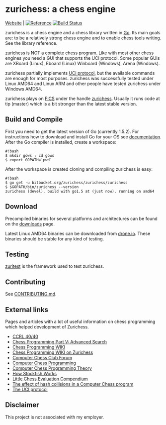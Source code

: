 # zurichess: a chess engine

[Website](https://bitbucket.org/zurichess/zurichess) |
[![Reference](https://godoc.org/bitbucket.org/zurichess/zurichess?status.svg)](https://godoc.org/bitbucket.org/zurichess/zurichess)
[![Build Status](https://drone.io/bitbucket.org/zurichess/zurichess/status.png)](https://drone.io/bitbucket.org/zurichess/zurichess/latest)

zurichess is a chess engine and a chess library written in
[Go](http://www.golang.org). Its main goals are: to be a relatively
strong chess engine and to enable chess tools writing. See
the library reference.

zurichess is NOT a complete chess program. Like with most
other chess engines you need a GUI that supports the UCI
protocol. Some popular GUIs are XBoard (Linux), Eboard (Linux)
Winboard (Windows), Arena (Windows).

zurichess partially implements [UCI
protocol](http://wbec-ridderkerk.nl/html/UCIProtocol.html), but
the available commands are enough for most purposes. zurichess was
successfully tested under Linux AMD64 and Linux ARM and other people
have tested zurichess under Windows AMD64.

zurichess plays on [FICS](http://freechess.org) under the handle
[zurichess](http://ficsgames.org/cgi-bin/search.cgi?player=zurichess&action=Statistics).
Usually it runs code at tip (master) which is a bit stronger
than the latest stable version.

## Build and Compile

First you need to get the latest version of Go (currently 1.5.2). For
instructions how to download and install Go for your OS see
[documentation](https://golang.org/doc/install). After the Go compiler
is installed, create a workspace:

```
#!bash
$ mkdir gows ; cd gows
$ export GOPATH=`pwd`
```

After the workspace is created cloning and compiling zurichess is easy:

```
#!bash
$ go get -u bitbucket.org/zurichess/zurichess/zurichess
$ $GOPATH/bin/zurichess --version
zurichess (devel), build with go1.5 at (just now), running on amd64
```

## Download

Precompiled binaries for several platforms and architectures can be found
on the [downloads](https://bitbucket.org/zurichess/zurichess/downloads)
page.

Latest Linux AMD64 binaries can be downloaded from
[drone.io](https://drone.io/bitbucket.org/zurichess/zurichess/files). These
binaries should be stable for any kind of testing.


## Testing

[zuritest](https://bitbucket.org/zurichess/zuritest) is the framework used to test zurichess.

## Contributing

See [CONTRIBUTING.md](CONTRIBUTING.md).

## External links

Pages and articles with a lot of useful information on chess programming which helped
development of Zurichess.

* [CCRL 40/40](http://www.computerchess.org.uk/ccrl/4040/index.html)
* [Chess Programming Part V: Advanced Search](http://www.gamedev.net/page/resources/_/technical/artificial-intelligence/chess-programming-part-v-advanced-search-r1197)
* [Chess Programming WIKI](http://chessprogramming.wikispaces.com)
* [Chess Programming WIKI on Zurichess](http://chessprogramming.wikispaces.com/Zurichess)
* [Computer Chess Club Forum](http://talkchess.com/forum/index.php)
* [Computer Chess Programming](http://verhelst.home.xs4all.nl/chess/search.html)
* [Computer Chess Programming Theory](http://www.frayn.net/beowulf/theory.html)
* [How Stockfish Works](http://rin.io/chess-engine/)
* [Little Chess Evaluation Compendium](https://chessprogramming.wikispaces.com/file/view/LittleChessEvaluationCompendium.pdf)
* [The effect of hash collisions in a Computer Chess program](https://cis.uab.edu/hyatt/collisions.html)
* [The UCI protocol](http://wbec-ridderkerk.nl/html/UCIProtocol.html)

## Disclaimer

This project is not associated with my employer.
